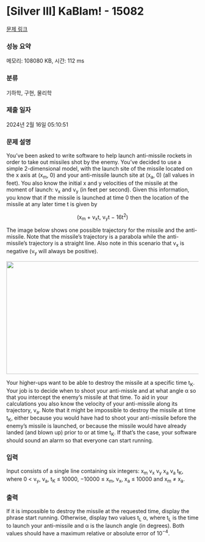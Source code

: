 # [Silver III] KaBlam! - 15082 

[문제 링크](https://www.acmicpc.net/problem/15082) 

### 성능 요약

메모리: 108080 KB, 시간: 112 ms

### 분류

기하학, 구현, 물리학

### 제출 일자

2024년 2월 16일 05:10:51

### 문제 설명

<p>You’ve been asked to write software to help launch anti-missile rockets in order to take out missiles shot by the enemy. You’ve decided to use a simple 2-dimensional model, with the launch site of the missile located on the x axis at (x<sub>m</sub>, 0) and your anti-missile launch site at (x<sub>a</sub>, 0) (all values in feet). You also know the initial x and y velocities of the missile at the moment of launch: v<sub>x</sub> and v<sub>y</sub> (in feet per second). Given this information, you know that if the missile is launched at time 0 then the location of the missile at any later time t is given by</p>

<p style="text-align:center">(x<sub>m</sub> + v<sub>x</sub>t, v<sub>y</sub>t − 16t<sup>2</sup>)</p>

<p>The image below shows one possible trajectory for the missile and the anti-missile. Note that the missile’s trajectory is a parabola while the anti-missile’s trajectory is a straight line. Also note in this scenario that v<sub>x</sub> is negative (v<sub>y</sub> will always be positive).</p>

<p style="text-align:center"><img alt="" src="https://onlinejudgeimages.s3-ap-northeast-1.amazonaws.com/problem/15082/1.png" style="height:295px; width:556px"></p>

<p>Your higher-ups want to be able to destroy the missile at a specific time t<sub>K</sub>. Your job is to decide when to shoot your anti-missle and at what angle α so that you intercept the enemy’s missile at that time. To aid in your calculations you also know the velocity of your anti-missile along its trajectory, v<sub>a</sub>. Note that it might be impossible to destroy the missile at time t<sub>K</sub>, either because you would have had to shoot your anti-missile before the enemy’s missile is launched, or because the missile would have already landed (and blown up) prior to or at time t<sub>K</sub>. If that’s the case, your software should sound an alarm so that everyone can start running.</p>

### 입력 

 <p>Input consists of a single line containing six integers: x<sub>m</sub> v<sub>x</sub> v<sub>y</sub> x<sub>a</sub> v<sub>a</sub> t<sub>K</sub>, where 0 < v<sub>y</sub>, v<sub>a</sub>, t<sub>K</sub> ≤ 10000, −10000 ≤ x<sub>m</sub>, v<sub>x</sub>, x<sub>a</sub> ≤ 10000 and x<sub>m</sub> ≠ x<sub>a</sub>.</p>

### 출력 

 <p>If it is impossible to destroy the missile at the requested time, display the phrase start running. Otherwise, display two values t<sub>L</sub> α, where t<sub>L</sub> is the time to launch your anti-missile and α is the launch angle (in degrees). Both values should have a maximum relative or absolute error of 10<sup>−4</sup>.</p>

